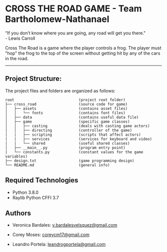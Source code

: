 # CROSS THE ROAD GAME - Team Bartholomew-Nathanael

“If you don’t know where you are going, any road will get you there." \
\- Lewis Carroll

Cross The Road is a game where the player controls a frog. The player must "hop" the frog to the top of the screen without 
getting hit by any of the cars in the road.

---
## Project Structure:

The project files and folders are organized as follows:
```
root                             (project root folder)
├── cross_road                   (source code for game)    
│   ├── assets                   (contains asset files)
│   │   └── fonts                (contains font files)
│   ├── data                     (contains useful data file)
│   ├── game                     (specific game classes)
│   │   ├── casting              (deals with casting game actors)
│   │   ├── directing            (controller of the game)
|   |   ├── scripting            (scripts that affect actors)
|   |   ├── services             (services for keyboard and video)
|   |   └── shared               (useful shared classes)
│   ├── __main__.py              (program entry point)
|   └── constants.py             (constant values for the game variables)
├── design.txt                   (game programming design)
└── README.md                    (general info)
```

## Required Technologies

* Python 3.8.0
* Raylib Python CFFI 3.7

## Authors

* Veronica Bardales: v.bardalesvelsquez@gmail.com

* Corey Moses: coreycm17@gmail.com

* Leandro Portela: leandrogportela@gmail.com
